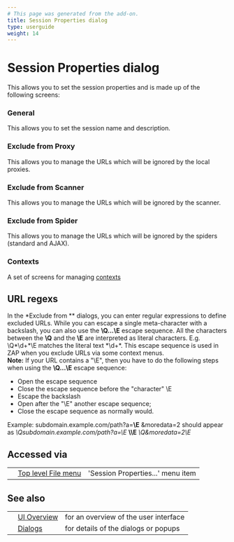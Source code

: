 ```yaml
---
# This page was generated from the add-on.
title: Session Properties dialog
type: userguide
weight: 14
---
```


# Session Properties dialog

This allows you to set the session properties and is made up of the following screens:

### General

This allows you to set the session name and description.

### Exclude from Proxy

This allows you to manage the URLs which will be ignored by the local proxies.

### Exclude from Scanner

This allows you to manage the URLs which will be ignored by the scanner.

### Exclude from Spider

This allows you to manage the URLs which will be ignored by the spiders (standard and AJAX).

### Contexts

A set of screens for managing [contexts](/docs/desktop/start/features/contexts/)

## URL regexs

In the \*Exclude from \*\* dialogs, you can enter regular expressions to define excluded URLs. While you can escape a single meta-character with a backslash, you can also use the **\\Q...\\E** escape sequence. All the characters between the **\\Q** and the **\\E** are interpreted as literal characters. E.g. \\Q\*\\d+\*\\E matches the literal text \*\\d+\*. This escape sequence is used in ZAP when you exclude URLs via some context menus.  
**Note:** If your URL contains a "\\E", then you have to do the following steps when using the **\\Q...\\E** escape sequence:

- Open the escape sequence
- Close the escape sequence before the "character" \\E
- Escape the backslash
- Open after the "\\E" another escape sequence;
- Close the escape sequence as normally would.

Example: subdomain.example.com/path?a=**\\E** \&moredata=2 should appear as _\\Qsubdomain.example.com/path?a=\\E_ **\\\\E** _\\Q\&moredata=2\\E_

## Accessed via

|     |                                                      |                                   |
| --- | ---------------------------------------------------- | --------------------------------- |
|     | [Top level File menu](/docs/desktop/ui/tlmenu/file/) | 'Session Properties...' menu item |

## See also

|     |                                      |                                       |
| --- | ------------------------------------ | ------------------------------------- |
|     | [UI Overview](/docs/desktop/ui/)     | for an overview of the user interface |
|     | [Dialogs](/docs/desktop/ui/dialogs/) | for details of the dialogs or popups  |
